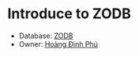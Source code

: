 <h1>Introduce to ZODB</h1>
<ul>
  <li>Database: <a href="https://zodb.org/en/latest/">ZODB</a></li>
  <li>Owner: <a href="https://github.com/kunboy1608">Hoàng Đình Phú</a></li>
</ul>
